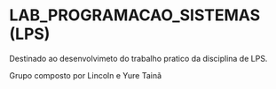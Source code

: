 # LAB_PROGRAMACAO_SISTEMAS (LPS)

Destinado ao desenvolvimeto do trabalho pratico da disciplina de LPS.

Grupo composto por Lincoln e Yure Tainã
